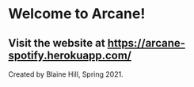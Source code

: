 # Welcome to Arcane!

## Visit the website at https://arcane-spotify.herokuapp.com/

Created by Blaine Hill, Spring 2021.